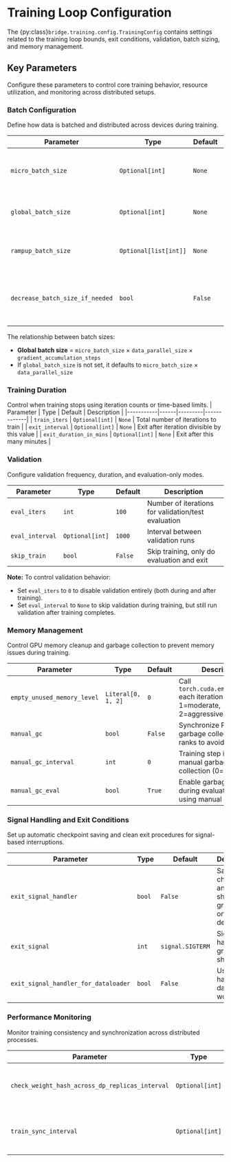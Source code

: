 # Training Loop Configuration

The {py:class}`bridge.training.config.TrainingConfig` contains settings related to the training loop bounds, exit conditions, validation, batch sizing, and memory management.

## Key Parameters

Configure these parameters to control core training behavior, resource utilization, and monitoring across distributed setups.

### Batch Configuration
Define how data is batched and distributed across devices during training.

| Parameter | Type | Default | Description |
|-----------|------|---------|-------------|
| `micro_batch_size` | `Optional[int]` | `None` | Batch size per model instance (local batch size) |
| `global_batch_size` | `Optional[int]` | `None` | Training batch size across all devices |
| `rampup_batch_size` | `Optional[list[int]]` | `None` | Batch size ramp up: `[start_size, increment, ramp_samples]` |
| `decrease_batch_size_if_needed` | `bool` | `False` | Automatically decrease batch size if needed for fault tolerance |

The relationship between batch sizes:
- **Global batch size** = `micro_batch_size` × `data_parallel_size` × `gradient_accumulation_steps`
- If `global_batch_size` is not set, it defaults to `micro_batch_size` × `data_parallel_size`

### Training Duration

Control when training stops using iteration counts or time-based limits.
| Parameter | Type | Default | Description |
|-----------|------|---------|-------------|
| `train_iters` | `Optional[int]` | `None` | Total number of iterations to train |
| `exit_interval` | `Optional[int]` | `None` | Exit after iteration divisible by this value |
| `exit_duration_in_mins` | `Optional[int]` | `None` | Exit after this many minutes |

### Validation
Configure validation frequency, duration, and evaluation-only modes.

| Parameter | Type | Default | Description |
|-----------|------|---------|-------------|
| `eval_iters` | `int` | `100` | Number of iterations for validation/test evaluation |
| `eval_interval` | `Optional[int]` | `1000` | Interval between validation runs |
| `skip_train` | `bool` | `False` | Skip training, only do evaluation and exit |

**Note:** To control validation behavior:
- Set `eval_iters` to `0` to disable validation entirely (both during and after training).
- Set `eval_interval` to `None` to skip validation during training, but still run validation after training completes.

### Memory Management
Control GPU memory cleanup and garbage collection to prevent memory issues during training.

| Parameter | Type | Default | Description |
|-----------|------|---------|-------------|
| `empty_unused_memory_level` | `Literal[0, 1, 2]` | `0` | Call `torch.cuda.empty_cache()` each iteration (0=off, 1=moderate, 2=aggressive) |
| `manual_gc` | `bool` | `False` | Synchronize Python garbage collection across ranks to avoid stragglers |
| `manual_gc_interval` | `int` | `0` | Training step interval for manual garbage collection (0=disabled) |
| `manual_gc_eval` | `bool` | `True` | Enable garbage collection during evaluation when using manual GC |

### Signal Handling and Exit Conditions
Set up automatic checkpoint saving and clean exit procedures for signal-based interruptions.

| Parameter | Type | Default | Description |
|-----------|------|---------|-------------|
| `exit_signal_handler` | `bool` | `False` | Save checkpoint and shutdown gracefully on signal detection |
| `exit_signal` | `int` | `signal.SIGTERM` | Signal to handle for graceful shutdown |
| `exit_signal_handler_for_dataloader` | `bool` | `False` | Use signal handler for dataloader workers |

### Performance Monitoring
Monitor training consistency and synchronization across distributed processes.

| Parameter | Type | Default | Description |
|-----------|------|---------|-------------|
| `check_weight_hash_across_dp_replicas_interval` | `Optional[int]` | `None` | Check weight hash consistency across data parallel replicas |
| `train_sync_interval` | `Optional[int]` | `None` | CPU-GPU synchronization interval to prevent CPU running ahead |
